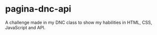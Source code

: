 # pagina-dnc-api
A challenge made in my DNC class to show my habilities in HTML, CSS, JavaScript and API.
